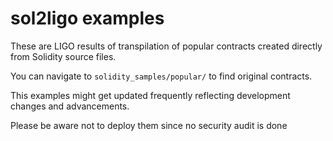 # sol2ligo examples

These are LIGO results of transpilation of popular contracts created directly from Solidity source files.

You can navigate to `solidity_samples/popular/` to find original contracts.

This examples might get updated frequently reflecting development changes and advancements.

Please be aware not to deploy them since no security audit is done